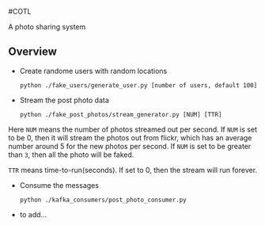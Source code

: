 #COTL

A photo sharing system

## Overview

- Create randome users with random locations
	
    ```
	python ./fake_users/generate_user.py [number of users, default 100]
    ```

- Stream the post photo data

    ```
	python ./fake_post_photos/stream_generator.py [NUM] [TTR]
    ```

Here `NUM` means the number of photos streamed out per second. If `NUM` is set to be 0, then it will stream the photos out from flickr, which has an average number around 5 for the new photos per second. If `NUM` is set to be greater than `3`, then all the photo will be faked.

`TTR` means time-to-run(seconds). If set to 0, then the stream will run forever.

- Consume the messages

    ```
	python ./kafka_consumers/post_photo_consumer.py 
    ```

- to add...
